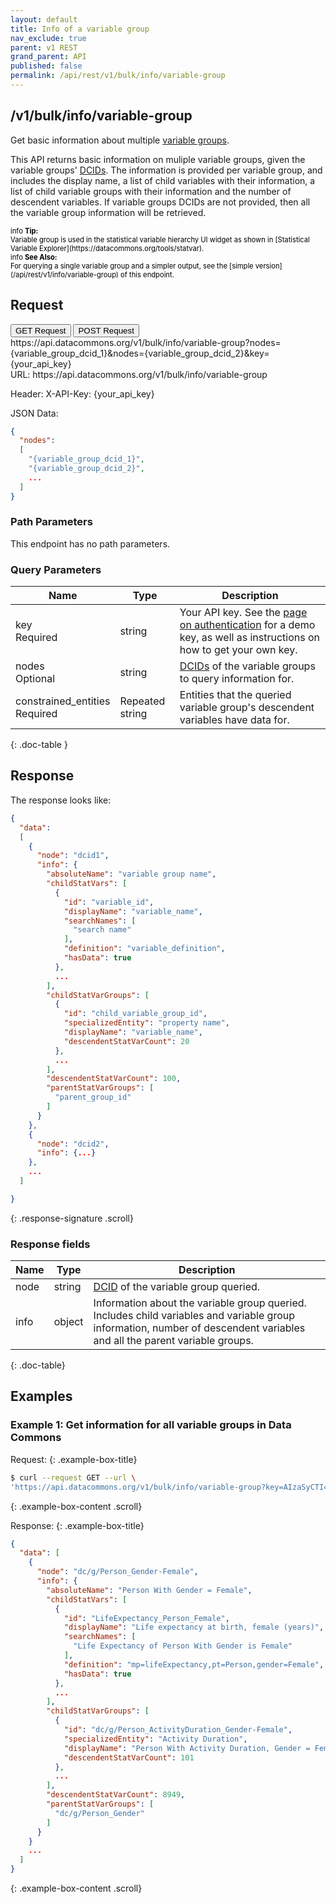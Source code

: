 ```yaml
---
layout: default
title: Info of a variable group
nav_exclude: true
parent: v1 REST
grand_parent: API
published: false
permalink: /api/rest/v1/bulk/info/variable-group
---
```


## /v1/bulk/info/variable-group

Get basic information about multiple [variable groups](/glossary.md#variable-group).

This API returns basic information on muliple variable groups, given the variable groups'
[DCIDs](/glossary.md#dcid). The information is provided per variable group, and includes the
display name, a list of child variables with their information, a list of child variable groups
with their information and the number of descendent variables. If variable groups DCIDs are not provided, then
all the variable group information will be retrieved.

<div markdown="span" class="alert alert-info" role="alert" style="color:black; font-size: 0.8em">
   <span class="material-icons md-16">info </span><b>Tip:</b><br />
   Variable group is used in the statistical variable hierarchy UI widget as shown in [Statistical Variable Explorer](https://datacommons.org/tools/statvar).
</div>

<div markdown="span" class="alert alert-warning" role="alert" style="color:black; font-size: 0.8em">
    <span class="material-icons md-16">info </span><b>See Also:</b><br />
    For querying a single variable group and a simpler output, see the [simple version](/api/rest/v1/info/variable-group) of this endpoint.
</div>

## Request

<div class="api-tab">
  <button id="get-button" class="api-tablink" onclick="openTab(event, 'GET-request')">
    GET Request
  </button>
  <button id="post-button" class="api-tablink" onclick="openTab(event, 'POST-request')">
    POST Request
  </button>
</div>

<div id="GET-request" class="api-tabcontent api-signature"><div class="scroll">
https://api.datacommons.org/v1/bulk/info/variable-group?nodes={variable_group_dcid_1}&nodes={variable_group_dcid_2}&key={your_api_key}
</div></div>

<div id="POST-request" class="api-tabcontent api-signature"><div class="scroll">
URL:
https://api.datacommons.org/v1/bulk/info/variable-group

Header:
X-API-Key: {your_api_key}

JSON Data:

```json
{
  "nodes":
  [
    "{variable_group_dcid_1}",
    "{variable_group_dcid_2}",
    ...
  ]
}
```

</div></div>

<script src="/assets/js/syntax_highlighting.js"></script>
<script src="/assets/js/api-doc-tabs.js"></script>

### Path Parameters

This endpoint has no path parameters.

### Query Parameters

| Name                                                              | Type            | Description                                                                                                                                                     |
| ----------------------------------------------------------------- | --------------- | --------------------------------------------------------------------------------------------------------------------------------------------------------------- |
| key <br /> <required-tag>Required</required-tag>                  | string          | Your API key. See the [page on authentication](/api/rest/v1/getting_started#authentication) for a demo key, as well as instructions on how to get your own key. |
| nodes <br /> <optional-tag>Optional</optional-tag>                | string          | [DCIDs](/glossary.md#dcid) of the variable groups to query information for.                                                                     |
| constrained_entities <br /> <optional-tag>Required</optional-tag> | Repeated string | Entities that the queried variable group's descendent variables have data for.                                                                                  |
{: .doc-table }

## Response

The response looks like:

```json
{
  "data":
  [
    {
      "node": "dcid1",
      "info": {
        "absoluteName": "variable group name",
        "childStatVars": [
          {
            "id": "variable_id",
            "displayName": "variable_name",
            "searchNames": [
              "search name"
            ],
            "definition": "variable_definition",
            "hasData": true
          },
          ...
        ],
        "childStatVarGroups": [
          {
            "id": "child_variable_group_id",
            "specializedEntity": "property name",
            "displayName": "variable_name",
            "descendentStatVarCount": 20
          },
          ...
        ],
        "descendentStatVarCount": 100,
        "parentStatVarGroups": [
          "parent_group_id"
        ]
      }
    },
    {
      "node": "dcid2",
      "info": {...}
    },
    ...
  ]

}
```
{: .response-signature .scroll}

### Response fields

| Name | Type   | Description                                                                                                                                                               |
| ---- | ------ | ------------------------------------------------------------------------------------------------------------------------------------------------------------------------- |
| node | string | [DCID](/glossary.md#dcid) of the variable group queried.                                                                                                  |
| info | object | Information about the variable group queried. Includes child variables and variable group information, number of descendent variables and all the parent variable groups. |
{: .doc-table}

## Examples

### Example 1: Get information for all variable groups in Data Commons

Request:
{: .example-box-title}

```bash
$ curl --request GET --url \
'https://api.datacommons.org/v1/bulk/info/variable-group?key=AIzaSyCTI4Xz-UW_G2Q2RfknhcfdAnTHq5X5XuI'
```
{: .example-box-content .scroll}

Response:
{: .example-box-title}

```json
{
  "data": [
    {
      "node": "dc/g/Person_Gender-Female",
      "info": {
        "absoluteName": "Person With Gender = Female",
        "childStatVars": [
          {
            "id": "LifeExpectancy_Person_Female",
            "displayName": "Life expectancy at birth, female (years)",
            "searchNames": [
              "Life Expectancy of Person With Gender is Female"
            ],
            "definition": "mp=lifeExpectancy,pt=Person,gender=Female",
            "hasData": true
          },
          ...
        ],
        "childStatVarGroups": [
          {
            "id": "dc/g/Person_ActivityDuration_Gender-Female",
            "specializedEntity": "Activity Duration",
            "displayName": "Person With Activity Duration, Gender = Female",
            "descendentStatVarCount": 101
          },
          ...
        ],
        "descendentStatVarCount": 8949,
        "parentStatVarGroups": [
          "dc/g/Person_Gender"
        ]
      }
    }
    ...
  ]
}
```
{: .example-box-content .scroll}
